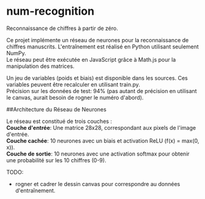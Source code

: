 # num-recognition
Reconnaissance de chiffres à partir de zéro.

Ce projet implémente un réseau de neurones pour la reconnaissance de chiffres manuscrits. L'entraînement est réalisé en Python utilisant seulement NumPy.<br>
Le réseau peut être exécutée en JavaScript grâce à Math.js pour la manipulation des matrices.

Un jeu de variables (poids et biais) est disponible dans les sources. Ces variables peuvent être recalculer en utilisant train.py.<br>
Précision sur les données de test: 94% (pas autant de précision en utilisant le canvas, aurait besoin de rogner le numéro d'abord).


##Architecture du Réseau de Neurones

Le réseau est constitué de trois couches :<br>
    **Couche d'entrée**: Une matrice 28x28, correspondant aux pixels de l'image d'entrée.<br>
    **Couche cachée**: 10 neurones avec un biais et activation ReLU (f(x) = max(0, x)).<br>
     **Couche de sortie**: 10 neurones avec une activation softmax pour obtenir une probabilité sur les 10 chiffres (0-9).<br>

TODO:
 - rogner et cadrer le dessin canvas pour correspondre au données d'entraînement.
